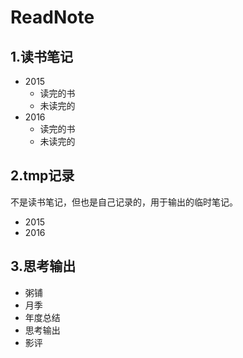 # ReadNote


##  1.读书笔记
+ 2015
	+ 读完的书
	+ 未读完的
+ 2016
	+ 读完的书
	+ 未读完的

##  2.tmp记录
不是读书笔记，但也是自己记录的，用于输出的临时笔记。

+ 2015
+ 2016

##  3.思考输出
+ 粥铺
+ 月季
+ 年度总结
+ 思考输出
+ 影评



